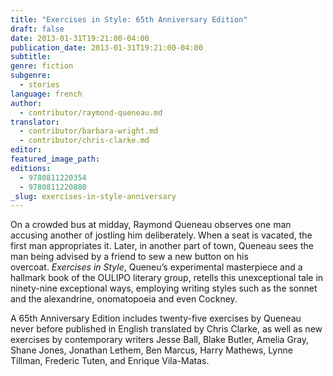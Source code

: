 ```yaml
---
title: "Exercises in Style: 65th Anniversary Edition"
draft: false
date: 2013-01-31T19:21:00-04:00
publication_date: 2013-01-31T19:21:00-04:00
subtitle:
genre: fiction
subgenre:
  - stories
language: french
author:
  - contributor/raymond-queneau.md
translator:
  - contributor/barbara-wright.md
  - contributor/chris-clarke.md
editor:
featured_image_path:
editions:
  - 9780811220354
  - 9780811220880
_slug: exercises-in-style-anniversary
---
```


On a crowded bus at midday, Raymond Queneau observes one man accusing another of jostling him deliberately. When a seat is vacated, the first man appropriates it. Later, in another part of town, Queneau sees the man being advised by a friend to sew a new button on his overcoat. _Exercises in Style_, Queneu’s experimental masterpiece and a hallmark book of the OULIPO literary group, retells this unexceptional tale in ninety-nine exceptional ways, employing writing styles such as the sonnet and the alexandrine, onomatopoeia and even Cockney.

A 65th Anniversary Edition includes twenty-five exercises by Queneau never before published in English translated by Chris Clarke, as well as new exercises by contemporary writers Jesse Ball, Blake Butler, Amelia Gray, Shane Jones, Jonathan Lethem, Ben Marcus, Harry Mathews, Lynne Tillman, Frederic Tuten, and Enrique Vila-Matas.


